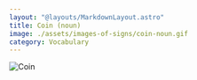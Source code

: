 ```yaml
---
layout: "@layouts/MarkdownLayout.astro"
title: Coin (noun)
image: ./assets/images-of-signs/coin-noun.gif
category: Vocabulary
---
```


![Coin](@signs/coin-noun.gif)

